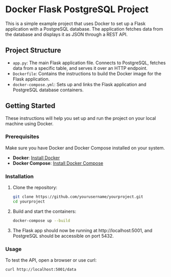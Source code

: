 # Docker Flask PostgreSQL Project

This is a simple example project that uses Docker to set up a Flask application with a PostgreSQL database. The application fetches data from the database and displays it as JSON through a REST API.

## Project Structure

- `app.py`: The main Flask application file. Connects to PostgreSQL, fetches data from a specific table, and serves it over an HTTP endpoint.
- `Dockerfile`: Contains the instructions to build the Docker image for the Flask application.
- `docker-compose.yml`: Sets up and links the Flask application and PostgreSQL database containers.

## Getting Started

These instructions will help you set up and run the project on your local machine using Docker.

### Prerequisites

Make sure you have Docker and Docker Compose installed on your system.

- **Docker**: [Install Docker](https://docs.docker.com/get-docker/)
- **Docker Compose**: [Install Docker Compose](https://docs.docker.com/compose/install/)

### Installation

1. Clone the repository:
   ```bash
   git clone https://github.com/yourusername/yourproject.git
   cd yourproject

2. Build and start the containers:

    ```bash
    docker-compose up --build
   
3. The Flask app should now be running at http://localhost:5001, and PostgreSQL should be accessible on port 5432.

### Usage

To test the API, open a browser or use curl:
   
   ```bash 
   curl http://localhost:5001/data
